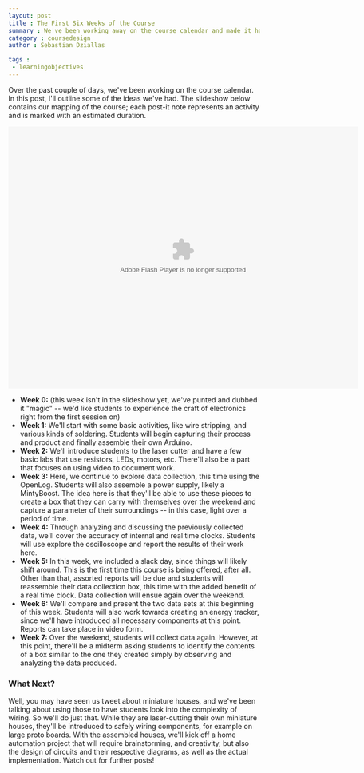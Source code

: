 ```yaml
---
layout: post
title : The First Six Weeks of the Course
summary : We've been working away on the course calendar and made it half-way. 
category : coursedesign
author : Sebastian Dziallas

tags :
 - learningobjectives
---
```


Over the past couple of days, we've been working on the course calendar. In this post, I'll outline some of the ideas we've had. The slideshow below contains our mapping of the course; each post-it note represents an activity and is marked with an estimated duration.

<object width="700" height="525"> <param name="flashvars" value="offsite=true&lang=en-us&page_show_url=%2Fphotos%2Fsdziallas%2Fsets%2F72157630667062518%2Fshow%2F&page_show_back_url=%2Fphotos%2Fsdziallas%2Fsets%2F72157630667062518%2F&set_id=72157630667062518&jump_to="></param> <param name="movie" value="http://www.flickr.com/apps/slideshow/show.swf?v=109615"></param> <param name="allowFullScreen" value="true"></param><embed type="application/x-shockwave-flash" src="http://www.flickr.com/apps/slideshow/show.swf?v=109615" allowFullScreen="true" flashvars="offsite=true&lang=en-us&page_show_url=%2Fphotos%2Fsdziallas%2Fsets%2F72157630667062518%2Fshow%2F&page_show_back_url=%2Fphotos%2Fsdziallas%2Fsets%2F72157630667062518%2F&set_id=72157630667062518&jump_to=" width="700" height="525"></embed></object>

* **Week 0:** (this week isn't in the slideshow yet, we've punted and dubbed it "magic" -- we'd like students to experience the craft of electronics right from the first session on)
* **Week 1:** We'll start with some basic activities, like wire stripping, and various kinds of soldering. Students will begin capturing their process and product and finally assemble their own Arduino.
* **Week 2:** We'll introduce students to the laser cutter and have a few basic labs that use resistors, LEDs, motors, etc. There'll also be a part that focuses on using video to document work.
* **Week 3:** Here, we continue to explore data collection, this time using the OpenLog. Students will also assemble a power supply, likely a MintyBoost. The idea here is that they'll be able to use these pieces to create a box that they can carry with themselves over the weekend and capture a parameter of their surroundings -- in this case, light over a period of time.
* **Week 4:** Through analyzing and discussing the previously collected data, we'll cover the accuracy of internal and real time clocks. Students will use explore the oscilloscope and report the results of their work here.
* **Week 5:** In this week, we included a slack day, since things will likely shift around. This is the first time this course is being offered, after all. Other than that, assorted reports will be due and students will reassemble their data collection box, this time with the added benefit of a real time clock. Data collection will ensue again over the weekend.
* **Week 6:** We'll compare and present the two data sets at this beginning of this week. Students will also work towards creating an energy tracker, since we'll have introduced all necessary components at this point. Reports can take place in video form.
* **Week 7:** Over the weekend, students will collect data again. However, at this point, there'll be a midterm asking students to identify the contents of a box similar to the one they created simply by observing and analyzing the data produced.

### What Next?

Well, you may have seen us tweet about miniature houses, and we've been talking about using those to have students look into the complexity of wiring. So we'll do just that. While they are laser-cutting their own miniature houses, they'll be introduced to safely wiring components, for example on large proto boards. With the assembled houses, we'll kick off a home automation project that will require brainstorming, and creativity, but also the design of circuits and their respective diagrams, as well as the actual implementation. Watch out for further posts!
